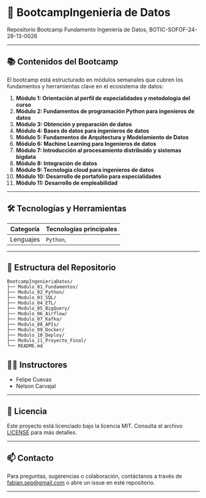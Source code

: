 # 🚀 BootcampIngenieria de Datos

Repositorio Bootcamp Fundamento Ingeniería de Datos, BOTIC-SOFOF-24-28-13-0026


---

## 📚 Contenidos del Bootcamp

El bootcamp está estructurado en módulos semanales que cubren los fundamentos y herramientas clave en el ecosistema de datos:

1. **Módulo 1: Orientación al perfil de especialidades y metodología del curso**
2. **Módulo 2: Fundamentos de programación Python para ingenieros de datos**
3. **Módulo 3: Obtención y preparación de datos**
4. **Módulo 4: Bases de datos para ingenieros de datos**
5. **Módulo 5: Fundamentos de Arquitectura y Modelamiento de Datos**
6. **Módulo 6: Machine Learning para Ingenieros de datos**
7. **Módulo 7: Introducción al procesamiento distribuido y sistemas bigdata**
8. **Módulo 8: Integración de datos**
9. **Módulo 9: Tecnología cloud para ingenieros de datos**
10. **Módulo 10: Desarrollo de portafolio para especialidades**
11. **Módulo 11: Desarrollo de empleabilidad**
---

## 🛠️ Tecnologías y Herramientas

| Categoría        | Tecnologías principales                  |
|------------------|------------------------------------------|
| Lenguajes        | `Python`,                                |



---

## 📁 Estructura del Repositorio
```
BootcampIngenieriaDatos/
├── Modulo_01_Fundamentos/
├── Modulo_02_Python/
├── Modulo_03_SQL/
├── Modulo_04_ETL/
├── Modulo_05_BigQuery/
├── Modulo_06_Airflow/
├── Modulo_07_Kafka/
├── Modulo_08_APIs/
├── Modulo_09_Docker/
├── Modulo_10_Deploy/
├── Modulo_11_Proyecto_Final/
└── README.md
```

## 👨‍🏫 Instructores

- Felipe Cuevas
- Nelson Carvajal


---

## 📄 Licencia

Este proyecto está licenciado bajo la licencia MIT. Consulta el archivo [LICENSE](LICENSE) para más detalles.

---

## 📫 Contacto

Para preguntas, sugerencias o colaboración, contáctanos a través de [fabian.sep@gmail.com](fabian.sep@gmail.com) o abre un issue en este repositorio.

---
